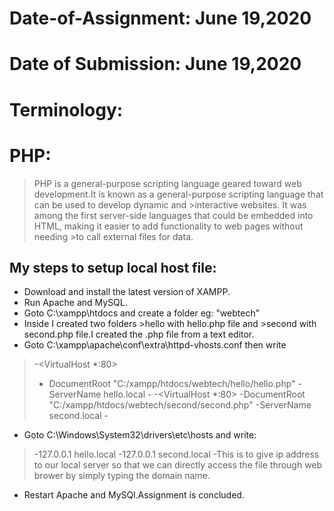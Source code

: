 # Date-of-Assignment: June 19,2020
# Date of Submission: June 19,2020

# Terminology:
# PHP: 
>PHP is a general-purpose scripting language geared toward web development.It is known as a general-purpose scripting language that can be used to develop dynamic and >interactive websites. It was among the first server-side languages that could be embedded into HTML, making it easier to add functionality to web pages without needing >to call external files for data.

## My steps to setup local host file:
- Download and install the latest version of XAMPP.
- Run Apache and MySQL.
- Goto C:\xampp\htdocs and create a folder eg: "webtech"
- Inside I created two folders >hello with hello.php file and >second with second.php file.I created the .php file from a text editor.
- Goto C:\xampp\apache\conf\extra\httpd-vhosts.conf then write 
> -<VirtualHost *:80>
>  -  DocumentRoot "C:/xampp/htdocs/webtech/hello/hello.php"
>   -ServerName hello.local
>    -</VirtualHost>
>   -<VirtualHost *:80>
>    -DocumentRoot "C:/xampp/htdocs/webtech/second/second.php"
>    -ServerName second.local
>-</VirtualHost>
-  Goto C:\Windows\System32\drivers\etc\hosts and write:
> -127.0.0.1	hello.local
> -127.0.0.1	second.local
> -This is to give ip address to our local server so that we can directly access the file through web brower by simply typing the domain name.
- Restart Apache and MySQl.Assignment is concluded.
